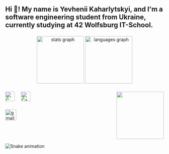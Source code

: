 <h2 align="left">Hi 👋! My name is Yevhenii Kaharlytskyi, and I'm a software engineering student from Ukraine, currently studying at 42 Wolfsburg IT-School.</h2>

###

<div align="center">
  <img src="https://github-readme-stats.vercel.app/api?username=pr1nce71&hide_title=false&hide_rank=false&show_icons=true&include_all_commits=true&count_private=true&disable_animations=false&theme=dracula&locale=en&hide_border=false" height="150" alt="stats graph" />
  <img src="https://github-readme-stats.vercel.app/api/top-langs?username=pr1nce71&locale=en&hide_title=false&layout=compact&card_width=320&langs_count=5&theme=dracula&hide_border=false" height="150" alt="languages graph" />
</div>

###

<img align="right" height="150" src="https://i.imgflip.com/65efzo.gif" />

###

<div align="left">
  <img src="https://cdn.jsdelivr.net/gh/devicons/devicon/icons/c/c-original.svg" height="30" alt="C logo" />
  <img width="12" />
  <img src="https://cdn.jsdelivr.net/gh/devicons/devicon/icons/cplusplus/cplusplus-original.svg" height="30" alt="C++ logo" />
</div>

###

<div align="left">
  <a href="mailto:evgen192788@gmail.com"><img src="https://img.shields.io/static/v1?message=Gmail&logo=gmail&label=&color=D14836&logoColor=white&labelColor=&style=for-the-badge" height="35" alt="gmail logo" /></a>
</div>

###

<br clear="both">

![Snake animation](https://github.com/pr1nce71/pr1nce71/blob/output/snake.svg)
